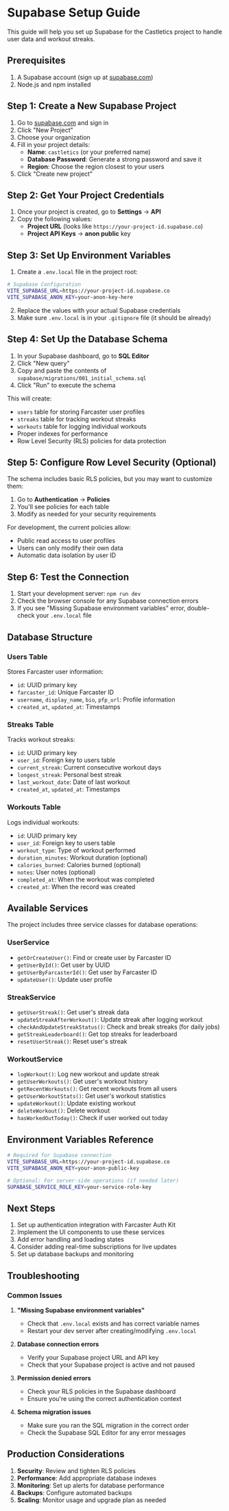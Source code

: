 # Supabase Setup Guide

This guide will help you set up Supabase for the Castletics project to handle user data and workout streaks.

## Prerequisites

1. A Supabase account (sign up at [supabase.com](https://supabase.com))
2. Node.js and npm installed

## Step 1: Create a New Supabase Project

1. Go to [supabase.com](https://supabase.com) and sign in
2. Click "New Project"
3. Choose your organization
4. Fill in your project details:
   - **Name**: `castletics` (or your preferred name)
   - **Database Password**: Generate a strong password and save it
   - **Region**: Choose the region closest to your users
5. Click "Create new project"

## Step 2: Get Your Project Credentials

1. Once your project is created, go to **Settings** → **API**
2. Copy the following values:
   - **Project URL** (looks like `https://your-project-id.supabase.co`)
   - **Project API Keys** → **anon public** key

## Step 3: Set Up Environment Variables

1. Create a `.env.local` file in the project root:

```bash
# Supabase Configuration
VITE_SUPABASE_URL=https://your-project-id.supabase.co
VITE_SUPABASE_ANON_KEY=your-anon-key-here
```

2. Replace the values with your actual Supabase credentials
3. Make sure `.env.local` is in your `.gitignore` file (it should be already)

## Step 4: Set Up the Database Schema

1. In your Supabase dashboard, go to **SQL Editor**
2. Click "New query"
3. Copy and paste the contents of `supabase/migrations/001_initial_schema.sql`
4. Click "Run" to execute the schema

This will create:
- `users` table for storing Farcaster user profiles
- `streaks` table for tracking workout streaks
- `workouts` table for logging individual workouts
- Proper indexes for performance
- Row Level Security (RLS) policies for data protection

## Step 5: Configure Row Level Security (Optional)

The schema includes basic RLS policies, but you may want to customize them:

1. Go to **Authentication** → **Policies**
2. You'll see policies for each table
3. Modify as needed for your security requirements

For development, the current policies allow:
- Public read access to user profiles
- Users can only modify their own data
- Automatic data isolation by user ID

## Step 6: Test the Connection

1. Start your development server: `npm run dev`
2. Check the browser console for any Supabase connection errors
3. If you see "Missing Supabase environment variables" error, double-check your `.env.local` file

## Database Structure

### Users Table
Stores Farcaster user information:
- `id`: UUID primary key
- `farcaster_id`: Unique Farcaster ID
- `username`, `display_name`, `bio`, `pfp_url`: Profile information
- `created_at`, `updated_at`: Timestamps

### Streaks Table  
Tracks workout streaks:
- `id`: UUID primary key
- `user_id`: Foreign key to users table
- `current_streak`: Current consecutive workout days
- `longest_streak`: Personal best streak
- `last_workout_date`: Date of last workout
- `created_at`, `updated_at`: Timestamps

### Workouts Table
Logs individual workouts:
- `id`: UUID primary key
- `user_id`: Foreign key to users table
- `workout_type`: Type of workout performed
- `duration_minutes`: Workout duration (optional)
- `calories_burned`: Calories burned (optional)
- `notes`: User notes (optional)
- `completed_at`: When the workout was completed
- `created_at`: When the record was created

## Available Services

The project includes three service classes for database operations:

### UserService
- `getOrCreateUser()`: Find or create user by Farcaster ID
- `getUserById()`: Get user by UUID
- `getUserByFarcasterId()`: Get user by Farcaster ID
- `updateUser()`: Update user profile

### StreakService
- `getUserStreak()`: Get user's streak data
- `updateStreakAfterWorkout()`: Update streak after logging workout
- `checkAndUpdateStreakStatus()`: Check and break streaks (for daily jobs)
- `getStreakLeaderboard()`: Get top streaks for leaderboard
- `resetUserStreak()`: Reset user's streak

### WorkoutService
- `logWorkout()`: Log new workout and update streak
- `getUserWorkouts()`: Get user's workout history
- `getRecentWorkouts()`: Get recent workouts from all users
- `getUserWorkoutStats()`: Get user's workout statistics
- `updateWorkout()`: Update existing workout
- `deleteWorkout()`: Delete workout
- `hasWorkedOutToday()`: Check if user worked out today

## Environment Variables Reference

```bash
# Required for Supabase connection
VITE_SUPABASE_URL=https://your-project-id.supabase.co
VITE_SUPABASE_ANON_KEY=your-anon-public-key

# Optional: For server-side operations (if needed later)
SUPABASE_SERVICE_ROLE_KEY=your-service-role-key
```

## Next Steps

1. Set up authentication integration with Farcaster Auth Kit
2. Implement the UI components to use these services
3. Add error handling and loading states
4. Consider adding real-time subscriptions for live updates
5. Set up database backups and monitoring

## Troubleshooting

### Common Issues

1. **"Missing Supabase environment variables"**
   - Check that `.env.local` exists and has correct variable names
   - Restart your dev server after creating/modifying `.env.local`

2. **Database connection errors**
   - Verify your Supabase project URL and API key
   - Check that your Supabase project is active and not paused

3. **Permission denied errors**
   - Check your RLS policies in the Supabase dashboard
   - Ensure you're using the correct authentication context

4. **Schema migration issues**
   - Make sure you ran the SQL migration in the correct order
   - Check the Supabase SQL Editor for any error messages

## Production Considerations

1. **Security**: Review and tighten RLS policies
2. **Performance**: Add appropriate database indexes
3. **Monitoring**: Set up alerts for database performance
4. **Backups**: Configure automated backups
5. **Scaling**: Monitor usage and upgrade plan as needed 